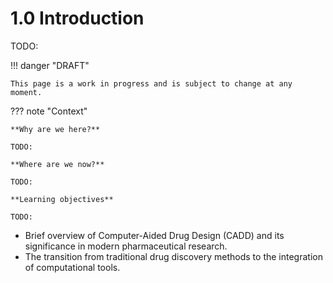 # 1.0 Introduction

TODO:

!!! danger "DRAFT"

    This page is a work in progress and is subject to change at any moment.

??? note "Context"

    **Why are we here?**

    TODO:

    **Where are we now?**

    TODO:

    **Learning objectives**

    TODO:

-   Brief overview of Computer-Aided Drug Design (CADD) and its significance in modern pharmaceutical research.
-   The transition from traditional drug discovery methods to the integration of computational tools.
